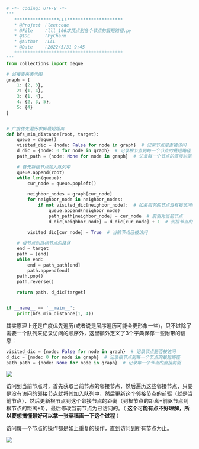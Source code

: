 
<BlogInfo id="1268" title="广度优先遍历之求两点之间的最短距离" author="白日梦想猿" pv=0 read_times=0 pre_cost_time=80 category="算法" tag_list="['z最短距离', 'bfs']" create_time="2022.05.31 17:43:23.216803" update_time="2022.05.31 17:43:23" />




```python
# -*- coding: UTF-8 -*-
'''
   *****************LLL*********************
   * @Project ：leetcode                       
   * @File    ：lll_106求顶点到各个节点的最短路径.py
   * @IDE     ：PyCharm             
   * @Author  ：LLL                         
   * @Date    ：2022/5/31 9:45             
   *****************************************
'''
from collections import deque

# 邻接表来表示图
graph = {
    1: {2, 3},
    2: {1, 4},
    3: {1, 4},
    4: {2, 3, 5},
    5: {4}
}


# 广度优先遍历求解最短距离
def bfs_min_distance(root, target):
    queue = deque()
    visited_dic = {node: False for node in graph}  # 记录节点是否被访问
    d_dic = {node: 0 for node in graph}  # 记录根节点到每一个节点的最短路径
    path_path = {node: None for node in graph}  # 记录每一个节点的直接前驱

    # 首先将根节点加入队列中
    queue.append(root)
    while len(queue):
        cur_node = queue.popleft()

        neighbor_nodes = graph[cur_node]
        for neighbor_node in neighbor_nodes:
            if not visited_dic[neighbor_node]:  # 如果相邻的节点没有被访问就加入到队列中
                queue.append(neighbor_node)
                path_path[neighbor_node] = cur_node  # 前驱为当前节点
                d_dic[neighbor_node] = d_dic[cur_node] + 1  # 到根节点的距离=前驱节点到根节点的距离+1

        visited_dic[cur_node] = True  # 当前节点已被访问

    # 根节点到目标节点的路径
    end = target
    path = [end]
    while end:
        end = path_path[end]
        path.append(end)
    path.pop()
    path.reverse()

    return path, d_dic[target]


if __name__ == '__main__':
    print(bfs_min_distance(1, 4))
```


其实原理上还是广度优先遍历(或者说是层序遍历可能会更形象一些)，只不过除了需要一个队列来记录访问的顺序外，这里额外定义了3个字典保存一些附带的信息：

```python
visited_dic = {node: False for node in graph}  # 记录节点是否被访问
d_dic = {node: 0 for node in graph}  # 记录根节点到每一个节点的最短路径  
path_path = {node: None for node in graph}  # 记录每一个节点的直接前驱
```

![](https://img-blog.csdnimg.cn/c08fd7e1cbfe46eabe1e255f9e2a50d3.png)

访问到当前节点时，首先获取当前节点的邻接节点，然后遍历这些邻接节点，只要是没有访问的邻接节点就将其加入队列中，然后更新这个邻接节点的前驱（就是当前节点），然后更新根节点到这个邻接节点的距离（到根节点的距离=前驱节点到根节点的距离+1），最后修改当前节点为已访问的。（
**这个可能有点不好理解，所以要想搞懂最好可以拿一张草稿画一下这个过程** ）

访问每一个节点的操作都是如上重复的操作，直到访问到所有节点为止。

![](../media/image/2022/05/31/image-20220531174248-2.png)




